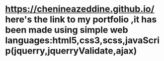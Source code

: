 # https://chenineazeddine.github.io/ here's the link to my portfolio ,it has  been made using simple web languages:html5,css3,scss,javaScrip(jquerry,jquerryValidate,ajax)
